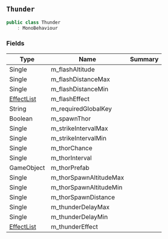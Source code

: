 ## `Thunder`

```csharp
public class Thunder
    : MonoBehaviour

```

### Fields

| Type | Name | Summary | 
| --- | --- | --- | 
| Single | m_flashAltitude |  | 
| Single | m_flashDistanceMax |  | 
| Single | m_flashDistanceMin |  | 
| [EffectList](./EffectList.md) | m_flashEffect |  | 
| String | m_requiredGlobalKey |  | 
| Boolean | m_spawnThor |  | 
| Single | m_strikeIntervalMax |  | 
| Single | m_strikeIntervalMin |  | 
| Single | m_thorChance |  | 
| Single | m_thorInterval |  | 
| GameObject | m_thorPrefab |  | 
| Single | m_thorSpawnAltitudeMax |  | 
| Single | m_thorSpawnAltitudeMin |  | 
| Single | m_thorSpawnDistance |  | 
| Single | m_thunderDelayMax |  | 
| Single | m_thunderDelayMin |  | 
| [EffectList](./EffectList.md) | m_thunderEffect |  | 


